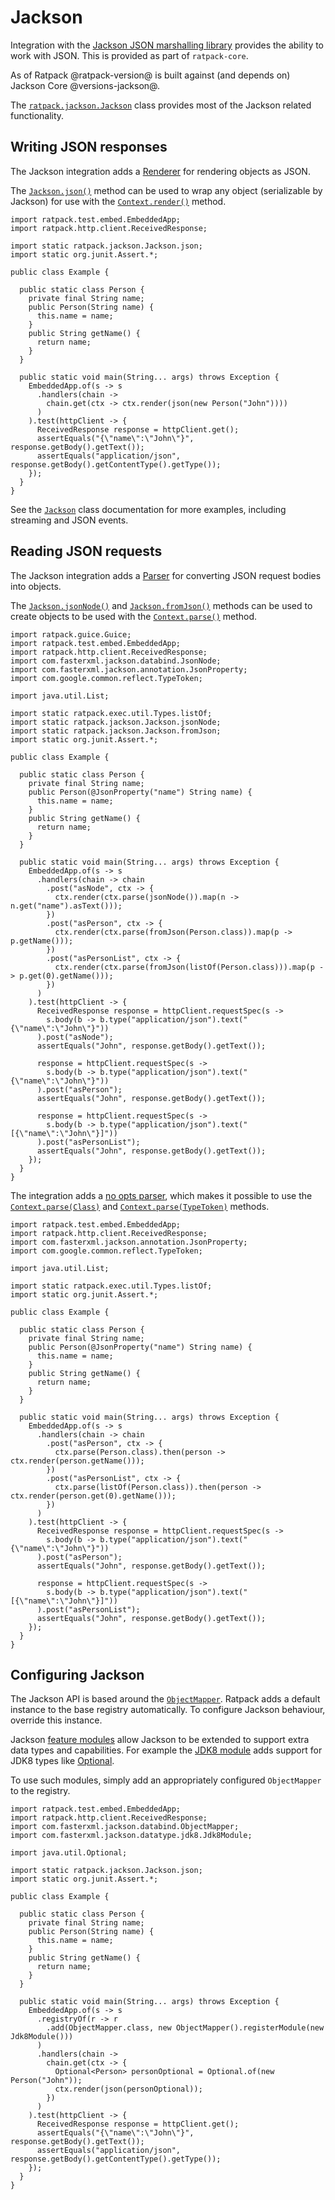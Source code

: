 # Jackson

Integration with the [Jackson JSON marshalling library](https://github.com/FasterXML/jackson-databind) provides the ability to work with JSON.
This is provided as part of `ratpack-core`.
 
As of Ratpack @ratpack-version@ is built against (and depends on) Jackson Core @versions-jackson@.

The [`ratpack.jackson.Jackson`](api/ratpack/jackson/Jackson.html) class provides most of the Jackson related functionality. 
 
## Writing JSON responses

The Jackson integration adds a [Renderer](api/ratpack/render/Renderer.html) for rendering objects as JSON.

The [`Jackson.json()`](api/ratpack/jackson/Jackson.html#json-java.lang.Object-) method can be used to wrap any object (serializable by Jackson) for use with the [`Context.render()`](api/ratpack/handling/Context.html#render-java.lang.Object-) method. 

```language-java
import ratpack.test.embed.EmbeddedApp;
import ratpack.http.client.ReceivedResponse;

import static ratpack.jackson.Jackson.json;
import static org.junit.Assert.*;

public class Example {

  public static class Person {
    private final String name;
    public Person(String name) {
      this.name = name;
    }
    public String getName() {
      return name;
    }
  }

  public static void main(String... args) throws Exception {
    EmbeddedApp.of(s -> s
      .handlers(chain ->
        chain.get(ctx -> ctx.render(json(new Person("John"))))
      )
    ).test(httpClient -> {
      ReceivedResponse response = httpClient.get();
      assertEquals("{\"name\":\"John\"}", response.getBody().getText());
      assertEquals("application/json", response.getBody().getContentType().getType());
    });
  }
}
```

See the [`Jackson`](api/ratpack/jackson/Jackson.html) class documentation for more examples, including streaming and JSON events.

## Reading JSON requests

The Jackson integration adds a [Parser](api/ratpack/parse/Parser.html) for converting JSON request bodies into objects.

The [`Jackson.jsonNode()`](api/ratpack/jackson/Jackson.html#Jackson.html#jsonNode--) and [`Jackson.fromJson()`](api/ratpack/jackson/Jackson.html#fromJson) methods can be used to create objects to be used with the [`Context.parse()`](api/ratpack/handling/Context.html#parse) method. 

```language-java
import ratpack.guice.Guice;
import ratpack.test.embed.EmbeddedApp;
import ratpack.http.client.ReceivedResponse;
import com.fasterxml.jackson.databind.JsonNode;
import com.fasterxml.jackson.annotation.JsonProperty;
import com.google.common.reflect.TypeToken;

import java.util.List;

import static ratpack.exec.util.Types.listOf;
import static ratpack.jackson.Jackson.jsonNode;
import static ratpack.jackson.Jackson.fromJson;
import static org.junit.Assert.*;

public class Example {

  public static class Person {
    private final String name;
    public Person(@JsonProperty("name") String name) {
      this.name = name;
    }
    public String getName() {
      return name;
    }
  }

  public static void main(String... args) throws Exception {
    EmbeddedApp.of(s -> s
      .handlers(chain -> chain
        .post("asNode", ctx -> {
          ctx.render(ctx.parse(jsonNode()).map(n -> n.get("name").asText()));
        })
        .post("asPerson", ctx -> {
          ctx.render(ctx.parse(fromJson(Person.class)).map(p -> p.getName()));
        })
        .post("asPersonList", ctx -> {
          ctx.render(ctx.parse(fromJson(listOf(Person.class))).map(p -> p.get(0).getName()));
        })
      )
    ).test(httpClient -> {
      ReceivedResponse response = httpClient.requestSpec(s ->
        s.body(b -> b.type("application/json").text("{\"name\":\"John\"}"))
      ).post("asNode");
      assertEquals("John", response.getBody().getText());

      response = httpClient.requestSpec(s ->
        s.body(b -> b.type("application/json").text("{\"name\":\"John\"}"))
      ).post("asPerson");
      assertEquals("John", response.getBody().getText());

      response = httpClient.requestSpec(s ->
        s.body(b -> b.type("application/json").text("[{\"name\":\"John\"}]"))
      ).post("asPersonList");
      assertEquals("John", response.getBody().getText());
    });
  }
}
```

The integration adds a [no opts parser](api/ratpack/parse/NoOptParserSupport.html), which makes it possible to use the [`Context.parse(Class)`](api/ratpack/handling/Context.html#parse-java.lang.Class-) and [`Context.parse(TypeToken)`](api/ratpack/handling/Context.html#parse-com.google.common.reflect.TypeToken-) methods.

```language-java
import ratpack.test.embed.EmbeddedApp;
import ratpack.http.client.ReceivedResponse;
import com.fasterxml.jackson.annotation.JsonProperty;
import com.google.common.reflect.TypeToken;

import java.util.List;

import static ratpack.exec.util.Types.listOf;
import static org.junit.Assert.*;

public class Example {

  public static class Person {
    private final String name;
    public Person(@JsonProperty("name") String name) {
      this.name = name;
    }
    public String getName() {
      return name;
    }
  }

  public static void main(String... args) throws Exception {
    EmbeddedApp.of(s -> s
      .handlers(chain -> chain
        .post("asPerson", ctx -> {
          ctx.parse(Person.class).then(person -> ctx.render(person.getName()));
        })
        .post("asPersonList", ctx -> {
          ctx.parse(listOf(Person.class)).then(person -> ctx.render(person.get(0).getName()));
        })
      )
    ).test(httpClient -> {
      ReceivedResponse response = httpClient.requestSpec(s ->
        s.body(b -> b.type("application/json").text("{\"name\":\"John\"}"))
      ).post("asPerson");
      assertEquals("John", response.getBody().getText());

      response = httpClient.requestSpec(s ->
        s.body(b -> b.type("application/json").text("[{\"name\":\"John\"}]"))
      ).post("asPersonList");
      assertEquals("John", response.getBody().getText());
    });
  }
}
```

## Configuring Jackson

The Jackson API is based around the [`ObjectMapper`](http://fasterxml.github.io/jackson-databind/javadoc/2.5/com/fasterxml/jackson/databind/ObjectMapper.html).
Ratpack adds a default instance to the base registry automatically.
To configure Jackson behaviour, override this instance.

Jackson [feature modules](http://wiki.fasterxml.com/JacksonFeatureModules) allow Jackson to be extended to support extra data types and capabilities.
For example the [JDK8 module](https://github.com/FasterXML/jackson-datatype-jdk8) adds support for JDK8 types like [Optional](https://docs.oracle.com/javase/8/docs/api/java/util/Optional.html).

To use such modules, simply add an appropriately configured `ObjectMapper` to the registry.

```language-java
import ratpack.test.embed.EmbeddedApp;
import ratpack.http.client.ReceivedResponse;
import com.fasterxml.jackson.databind.ObjectMapper;
import com.fasterxml.jackson.datatype.jdk8.Jdk8Module;

import java.util.Optional;

import static ratpack.jackson.Jackson.json;
import static org.junit.Assert.*;

public class Example {

  public static class Person {
    private final String name;
    public Person(String name) {
      this.name = name;
    }
    public String getName() {
      return name;
    }
  }

  public static void main(String... args) throws Exception {
    EmbeddedApp.of(s -> s
      .registryOf(r -> r
        .add(ObjectMapper.class, new ObjectMapper().registerModule(new Jdk8Module())) 
      )
      .handlers(chain ->
        chain.get(ctx -> {
          Optional<Person> personOptional = Optional.of(new Person("John"));
          ctx.render(json(personOptional));
        })
      )
    ).test(httpClient -> {
      ReceivedResponse response = httpClient.get();
      assertEquals("{\"name\":\"John\"}", response.getBody().getText());
      assertEquals("application/json", response.getBody().getContentType().getType());
    });
  }
}
```
